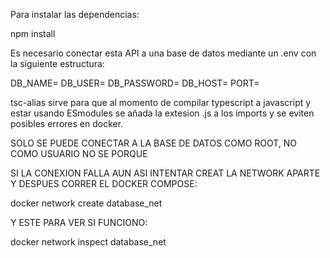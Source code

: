 Para instalar las dependencias:

npm install

Es necesario conectar esta API a una base de datos mediante un .env con la siguiente estructura:

DB_NAME=
DB_USER=
DB_PASSWORD=
DB_HOST=
PORT=

tsc-alias sirve para que al momento de compilar typescript a javascript y estar usando ESmodules se añada la extesion .js
a los imports y se eviten posibles errores en docker.

<!-- DOCKER -->

SOLO SE PUEDE CONECTAR A LA BASE DE DATOS COMO ROOT, NO COMO USUARIO NO SE PORQUE

SI LA CONEXION FALLA AUN ASI INTENTAR CREAT LA NETWORK APARTE Y DESPUES CORRER EL DOCKER COMPOSE:

docker network create database_net

Y ESTE PARA VER SI FUNCIONO:

docker network inspect database_net
